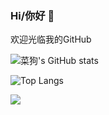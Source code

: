 ### Hi/你好 👋

欢迎光临我的GitHub

![菜狗's GitHub stats](https://github-readme-stats-qniyov4vc-dishesdog.vercel.app/api?username=Dishesdog&show_icons=true&count_private=true&theme=solarized-light)

![Top Langs](https://github-readme-stats-qniyov4vc-dishesdog.vercel.app/api/top-langs/?username=Dishesdog&langs_count=8&theme=solarized-light)



<img src="https://badges.toozhao.com/badges/01FGAZ5J37PNJW115GMYEGDASM/orange.svg" />
